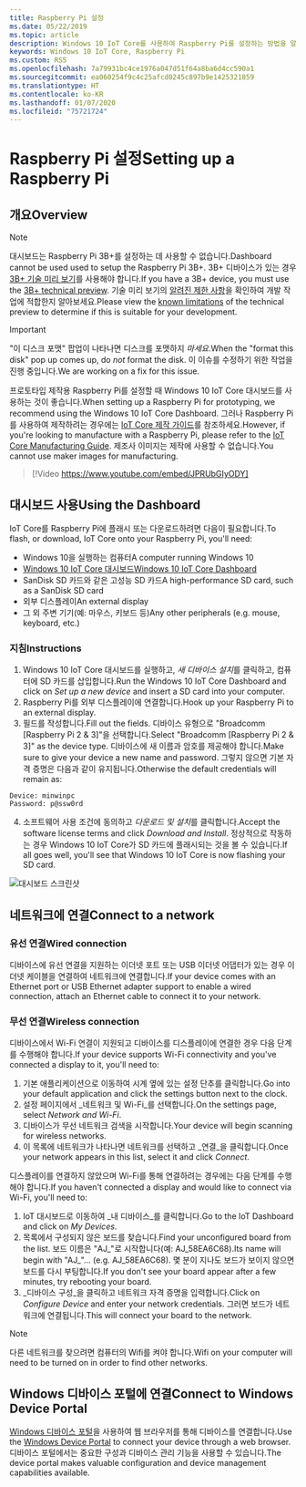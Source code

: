 ```yaml
---
title: Raspberry Pi 설정
ms.date: 05/22/2019
ms.topic: article
description: Windows 10 IoT Core를 사용하여 Raspberry Pi를 설정하는 방법을 알아봅니다.
keywords: Windows 10 IoT Core, Raspberry Pi
ms.custom: RS5
ms.openlocfilehash: 7a79931bc4ce1976a047d51f64a8ba6d4cc590a1
ms.sourcegitcommit: ea060254f9c4c25afcd0245c897b9e1425321859
ms.translationtype: HT
ms.contentlocale: ko-KR
ms.lasthandoff: 01/07/2020
ms.locfileid: "75721724"
---
```

# <a name="setting-up-a-raspberry-pi"></a><span data-ttu-id="269b1-104">Raspberry Pi 설정</span><span class="sxs-lookup"><span data-stu-id="269b1-104">Setting up a Raspberry Pi</span></span>

## <a name="overview"></a><span data-ttu-id="269b1-105">개요</span><span class="sxs-lookup"><span data-stu-id="269b1-105">Overview</span></span>

> [!NOTE]
> <span data-ttu-id="269b1-106">대시보드는 Raspberry Pi 3B+를 설정하는 데 사용할 수 없습니다.</span><span class="sxs-lookup"><span data-stu-id="269b1-106">Dashboard cannot be used used to setup the Raspberry Pi 3B+.</span></span> <span data-ttu-id="269b1-107">3B+ 디바이스가 있는 경우 [3B+ 기술 미리 보기](https://www.microsoft.com/en-us/software-download/windowsiot)를 사용해야 합니다.</span><span class="sxs-lookup"><span data-stu-id="269b1-107">If you have a 3B+ device, you must use the [3B+ technical preview](https://www.microsoft.com/en-us/software-download/windowsiot).</span></span> <span data-ttu-id="269b1-108">기술 미리 보기의 [알려진 제한 사항](https://docs.microsoft.com/windows/iot-core/troubleshooting)을 확인하여 개발 작업에 적합한지 알아보세요.</span><span class="sxs-lookup"><span data-stu-id="269b1-108">Please view the [known limitations](https://docs.microsoft.com/windows/iot-core/troubleshooting) of the technical preview to determine if this is suitable for your development.</span></span>

> [!IMPORTANT]
> <span data-ttu-id="269b1-109">"이 디스크 포맷" 팝업이 나타나면 디스크를 포맷하지 _마세요_.</span><span class="sxs-lookup"><span data-stu-id="269b1-109">When the "format this disk" pop up comes up, do _not_ format the disk.</span></span> <span data-ttu-id="269b1-110">이 이슈를 수정하기 위한 작업을 진행 중입니다.</span><span class="sxs-lookup"><span data-stu-id="269b1-110">We are working on a fix for this issue.</span></span>

<span data-ttu-id="269b1-111">프로토타입 제작용 Raspberry Pi를 설정할 때 Windows 10 IoT Core 대시보드를 사용하는 것이 좋습니다.</span><span class="sxs-lookup"><span data-stu-id="269b1-111">When setting up a Raspberry Pi for prototyping, we recommend using the Windows 10 IoT Core Dashboard.</span></span> <span data-ttu-id="269b1-112">그러나 Raspberry Pi를 사용하여 제작하려는 경우에는 [IoT Core 제작 가이드](https://docs.microsoft.com/windows-hardware/manufacture/iot/iot-core-manufacturing-guide)를 참조하세요.</span><span class="sxs-lookup"><span data-stu-id="269b1-112">However, if you're looking to manufacture with a Raspberry Pi, please refer to the [IoT Core Manufacturing Guide](https://docs.microsoft.com/windows-hardware/manufacture/iot/iot-core-manufacturing-guide).</span></span> <span data-ttu-id="269b1-113">제조사 이미지는 제작에 사용할 수 없습니다.</span><span class="sxs-lookup"><span data-stu-id="269b1-113">You cannot use maker images for manufacturing.</span></span>
<br>
> [!Video https://www.youtube.com/embed/JPRUbGIyODY]

## <a name="using-the-dashboard"></a><span data-ttu-id="269b1-114">대시보드 사용</span><span class="sxs-lookup"><span data-stu-id="269b1-114">Using the Dashboard</span></span>

<span data-ttu-id="269b1-115">IoT Core를 Raspberry Pi에 플래시 또는 다운로드하려면 다음이 필요합니다.</span><span class="sxs-lookup"><span data-stu-id="269b1-115">To flash, or download, IoT Core onto your Raspberry Pi, you'll need:</span></span>
* <span data-ttu-id="269b1-116">Windows 10을 실행하는 컴퓨터</span><span class="sxs-lookup"><span data-stu-id="269b1-116">A computer running Windows 10</span></span> 
* [<span data-ttu-id="269b1-117">Windows 10 IoT Core 대시보드</span><span class="sxs-lookup"><span data-stu-id="269b1-117">Windows 10 IoT Core Dashboard</span></span>](https://docs.microsoft.com/windows/iot-core/downloads)
* <span data-ttu-id="269b1-118">SanDisk SD 카드와 같은 고성능 SD 카드</span><span class="sxs-lookup"><span data-stu-id="269b1-118">A high-performance SD card, such as a SanDisk SD card</span></span>
* <span data-ttu-id="269b1-119">외부 디스플레이</span><span class="sxs-lookup"><span data-stu-id="269b1-119">An external display</span></span>
* <span data-ttu-id="269b1-120">그 외 주변 기기(예: 마우스, 키보드 등)</span><span class="sxs-lookup"><span data-stu-id="269b1-120">Any other peripherals (e.g. mouse, keyboard, etc.)</span></span>

### <a name="instructions"></a><span data-ttu-id="269b1-121">지침</span><span class="sxs-lookup"><span data-stu-id="269b1-121">Instructions</span></span>

1. <span data-ttu-id="269b1-122">Windows 10 IoT Core 대시보드를 실행하고, *새 디바이스 설치*를 클릭하고, 컴퓨터에 SD 카드를 삽입합니다.</span><span class="sxs-lookup"><span data-stu-id="269b1-122">Run the Windows 10 IoT Core Dashboard and click on *Set up a new device* and insert a SD card into your computer.</span></span>
2. <span data-ttu-id="269b1-123">Raspberry Pi를 외부 디스플레이에 연결합니다.</span><span class="sxs-lookup"><span data-stu-id="269b1-123">Hook up your Raspberry Pi to an external display.</span></span>
3. <span data-ttu-id="269b1-124">필드를 작성합니다.</span><span class="sxs-lookup"><span data-stu-id="269b1-124">Fill out the fields.</span></span> <span data-ttu-id="269b1-125">디바이스 유형으로 "Broadcomm [Raspberry Pi 2 & 3]"을 선택합니다.</span><span class="sxs-lookup"><span data-stu-id="269b1-125">Select "Broadcomm [Raspberry Pi 2 & 3]" as the device type.</span></span> <span data-ttu-id="269b1-126">디바이스에 새 이름과 암호를 제공해야 합니다.</span><span class="sxs-lookup"><span data-stu-id="269b1-126">Make sure to give your device a new name and password.</span></span> <span data-ttu-id="269b1-127">그렇지 않으면 기본 자격 증명은 다음과 같이 유지됩니다.</span><span class="sxs-lookup"><span data-stu-id="269b1-127">Otherwise the default credentials will remain as:</span></span>

```
Device: minwinpc
Password: p@ssw0rd
```

4. <span data-ttu-id="269b1-128">소프트웨어 사용 조건에 동의하고 *다운로드 및 설치*를 클릭합니다.</span><span class="sxs-lookup"><span data-stu-id="269b1-128">Accept the software license terms and click *Download and Install*.</span></span> <span data-ttu-id="269b1-129">정상적으로 작동하는 경우 Windows 10 IoT Core가 SD 카드에 플래시되는 것을 볼 수 있습니다.</span><span class="sxs-lookup"><span data-stu-id="269b1-129">If all goes well, you'll see that Windows 10 IoT Core is now flashing your SD card.</span></span>

![대시보드 스크린샷](../media/DeviceSetup/Dashboard-Screenshot.jpg)

## <a name="connect-to-a-network"></a><span data-ttu-id="269b1-131">네트워크에 연결</span><span class="sxs-lookup"><span data-stu-id="269b1-131">Connect to a network</span></span>
### <a name="wired-connection"></a><span data-ttu-id="269b1-132">유선 연결</span><span class="sxs-lookup"><span data-stu-id="269b1-132">Wired connection</span></span>
<span data-ttu-id="269b1-133">디바이스에 유선 연결을 지원하는 이더넷 포트 또는 USB 이더넷 어댑터가 있는 경우 이더넷 케이블을 연결하여 네트워크에 연결합니다.</span><span class="sxs-lookup"><span data-stu-id="269b1-133">If your device comes with an Ethernet port or USB Ethernet adapter support to enable a wired connection, attach an Ethernet cable to connect it to your network.</span></span>

### <a name="wireless-connection"></a><span data-ttu-id="269b1-134">무선 연결</span><span class="sxs-lookup"><span data-stu-id="269b1-134">Wireless connection</span></span>
<span data-ttu-id="269b1-135">디바이스에서 Wi-Fi 연결이 지원되고 디바이스를 디스플레이에 연결한 경우 다음 단계를 수행해야 합니다.</span><span class="sxs-lookup"><span data-stu-id="269b1-135">If your device supports Wi-Fi connectivity and you've connected a display to it, you'll need to:</span></span>

1. <span data-ttu-id="269b1-136">기본 애플리케이션으로 이동하여 시계 옆에 있는 설정 단추를 클릭합니다.</span><span class="sxs-lookup"><span data-stu-id="269b1-136">Go into your default application and click the settings button next to the clock.</span></span>
2. <span data-ttu-id="269b1-137">설정 페이지에서 _네트워크 및 Wi-Fi_를 선택합니다.</span><span class="sxs-lookup"><span data-stu-id="269b1-137">On the settings page, select _Network and Wi-Fi_.</span></span>
3. <span data-ttu-id="269b1-138">디바이스가 무선 네트워크 검색을 시작합니다.</span><span class="sxs-lookup"><span data-stu-id="269b1-138">Your device will begin scanning for wireless networks.</span></span>
4. <span data-ttu-id="269b1-139">이 목록에 네트워크가 나타나면 네트워크를 선택하고 _연결_을 클릭합니다.</span><span class="sxs-lookup"><span data-stu-id="269b1-139">Once your network appears in this list, select it and click _Connect_.</span></span>

<span data-ttu-id="269b1-140">디스플레이를 연결하지 않았으며 Wi-Fi를 통해 연결하려는 경우에는 다음 단계를 수행해야 합니다.</span><span class="sxs-lookup"><span data-stu-id="269b1-140">If you haven't connected a display and would like to connect via Wi-Fi, you'll need to:</span></span>

1. <span data-ttu-id="269b1-141">IoT 대시보드로 이동하여 _내 디바이스_를 클릭합니다.</span><span class="sxs-lookup"><span data-stu-id="269b1-141">Go to the IoT Dashboard and click on _My Devices_.</span></span>
2. <span data-ttu-id="269b1-142">목록에서 구성되지 않은 보드를 찾습니다.</span><span class="sxs-lookup"><span data-stu-id="269b1-142">Find your unconfigured board from the list.</span></span> <span data-ttu-id="269b1-143">보드 이름은 "AJ_"로 시작합니다(예: AJ_58EA6C68).</span><span class="sxs-lookup"><span data-stu-id="269b1-143">Its name will begin with "AJ_"... (e.g. AJ_58EA6C68).</span></span> <span data-ttu-id="269b1-144">몇 분이 지나도 보드가 보이지 않으면 보드를 다시 부팅합니다.</span><span class="sxs-lookup"><span data-stu-id="269b1-144">If you don't see your board appear after a few minutes, try rebooting your board.</span></span>
3. <span data-ttu-id="269b1-145">_디바이스 구성_을 클릭하고 네트워크 자격 증명을 입력합니다.</span><span class="sxs-lookup"><span data-stu-id="269b1-145">Click on _Configure Device_ and enter your network credentials.</span></span> <span data-ttu-id="269b1-146">그러면 보드가 네트워크에 연결됩니다.</span><span class="sxs-lookup"><span data-stu-id="269b1-146">This will connect your board to the network.</span></span>

> [!NOTE]
> <span data-ttu-id="269b1-147">다른 네트워크를 찾으려면 컴퓨터의 Wifi를 켜야 합니다.</span><span class="sxs-lookup"><span data-stu-id="269b1-147">Wifi on your computer will need to be turned on in order to find other networks.</span></span>

## <a name="connect-to-windows-device-portal"></a><span data-ttu-id="269b1-148">Windows 디바이스 포털에 연결</span><span class="sxs-lookup"><span data-stu-id="269b1-148">Connect to Windows Device Portal</span></span>

<span data-ttu-id="269b1-149">[Windows 디바이스 포털](../manage-your-device/DevicePortal.md)을 사용하여 웹 브라우저를 통해 디바이스를 연결합니다.</span><span class="sxs-lookup"><span data-stu-id="269b1-149">Use the [Windows Device Portal](../manage-your-device/DevicePortal.md) to connect your device through a web browser.</span></span> <span data-ttu-id="269b1-150">디바이스 포털에서는 중요한 구성과 디바이스 관리 기능을 사용할 수 있습니다.</span><span class="sxs-lookup"><span data-stu-id="269b1-150">The device portal makes valuable configuration and device management capabilities available.</span></span> 
